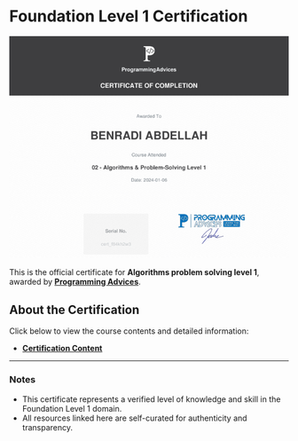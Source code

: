 # Foundation Level 1 Certification

[![Foundation Level 1 Certificate](./02_Algorithms_problem_solving_level_1.png)](02_Algorithms_problem_solving_level_1.pdf)

This is the official certificate for **Algorithms problem solving level 1**, awarded by **[Programming Advices](../README.md)**.

## About the Certification

Click below to view the course contents and detailed information:

- **[Certification Content](../../../Problem_Solving/ProgrammingAdvices.com/Level__1.0/)**

---

### Notes

- This certificate represents a verified level of knowledge and skill in the Foundation Level 1 domain.
- All resources linked here are self-curated for authenticity and transparency.
